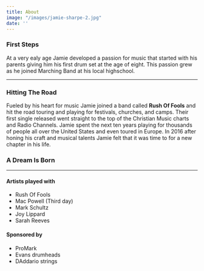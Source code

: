 ```yaml
---
title: About
image: "/images/jamie-sharpe-2.jpg"
date: ''
---
```

### First Steps
At a very ealy age Jamie developed a passion for music that started with his parents giving him his first drum set at the age of eight. This passion grew as he joined Marching Band at his local highschool. 

---

### Hitting The Road
Fueled by his heart for music Jamie joined a band called **Rush Of Fools** and hit the road touring and playing for festivals, churches, and camps. Their first single released went straight to the top of the Christian Music charts and Radio Channels. Jamie spent the next ten years playing for thousands of people all over the United States and even toured in Europe. In 2016 after honing his craft and musical talents Jamie felt that it was time to for a new chapter in his life.

### A Dream Is Born
                                                                    
---

#### Artists played with
* Rush Of Fools
* Mac Powell (Third day) 
* Mark Schultz 
* Joy Lippard
* Sarah Reeves

#### Sponsored by 
* ProMark
* Evans drumheads
* DAddario strings